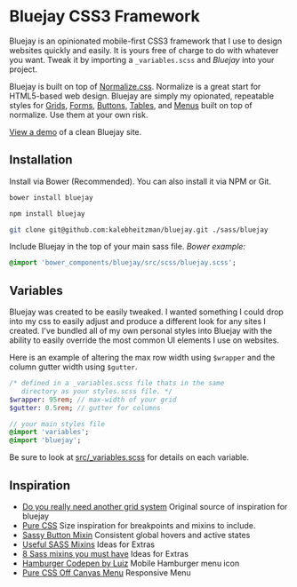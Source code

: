 # Bluejay CSS3 Framework

Bluejay is an opinionated mobile-first CSS3 framework that I use to design websites quickly and easily. It is yours free of charge to do with whatever you want. Tweak it by importing a `_variables.scss` and _Bluejay_ into your project. 

Bluejay is built on top of
[Normalize.css](https://necolas.github.io/normalize.css/). Normalize is a
great start for HTML5-based web design. Bluejay are simply my opionated, repeatable styles for [Grids](src/_grids.scss), [Forms](src/_forms.scss), [Buttons](src/_buttons.scss), [Tables](src/_tables.scss), and [Menus](src/_menus.scss) built on top of normalize. Use them at your own risk. 

[View a demo](#) of a clean Bluejay site. 

## Installation

Install via Bower (Recommended). You can also install it via NPM or Git. 

```bash
bower install bluejay
```

```bash
npm install bluejay
```

```bash
git clone git@github.com:kalebheitzman/bluejay.git ./sass/bluejay
```

Include Bluejay in the top of your main sass file. _Bower example:_

```sass
@import 'bower_components/bluejay/src/scss/bluejay.scss';
```

## Variables

Bluejay was created to be easily tweaked. I wanted something I could drop into my css to easily adjust and produce a different look for any sites I created. I've bundled all of my own personal styles into Bluejay with the ability to easily override the most common UI elements I use on websites. 

Here is an example of altering the max row width using ```$wrapper``` and the column gutter width using ```$gutter```. 

```sass
/* defined in a _variables.scss file thats in the same
   directory as your styles.scss file. */
$wrapper: 95rem; // max-width of your grid
$gutter: 0.5rem; // gutter for columns

// your main styles file
@import 'variables';
@import 'bluejay';
```

Be sure to look at [src/_variables.scss](src/_variables.scss) for details on each variable.

## Inspiration

* [Do you really need another grid
system](https://pawelgrzybek.com/do-you-really-need-another-grid-system/)
Original source of inspiration for bluejay
* [Pure CSS](http://purecss.io/) Size inspiration for breakpoints and mixins to include.
* [Sassy Button Mixin](http://codepen.io/jason-kinney/pen/AqbCi) Consistent global hovers and active states
* [Useful SASS Mixins](http://sachagreif.com/useful-sass-mixins/) Ideas for Extras
* [8 Sass mixins you must have](http://zerosixthree.se/8-sass-mixins-you-must-have-in-your-toolbox/) Ideas for Extras
* [Hamburger Codepen by Luiz](http://codepen.io/luizomf/pen/IwBom) Mobile Hamburger menu icon
* [Pure CSS Off Canvas Menu](http://codepen.io/rbardtke/pen/nfkdb) Responsive
Menu